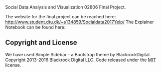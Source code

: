 Social Data Analysis and Visualization 02806 Final Project.

The website for the final project can be reached here: http://www.student.dtu.dk/~s134859/Socialdata2017Yelp/
The Explainer Notebook can be found here: 



## Copyright and License
We have used Simple Sidebar - a Bootstrap theme by BlackrockDigital.
Copyright 2013-2016 Blackrock Digital LLC. Code released under the [MIT](https://github.com/BlackrockDigital/startbootstrap-simple-sidebar/blob/gh-pages/LICENSE) license.
